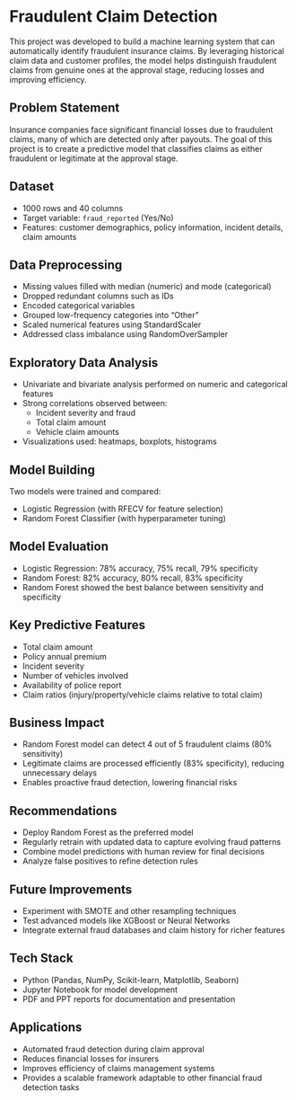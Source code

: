 # Fraudulent Claim Detection  

This project was developed to build a machine learning system that can automatically identify fraudulent insurance claims. By leveraging historical claim data and customer profiles, the model helps distinguish fraudulent claims from genuine ones at the approval stage, reducing losses and improving efficiency.  

## Problem Statement  
Insurance companies face significant financial losses due to fraudulent claims, many of which are detected only after payouts. The goal of this project is to create a predictive model that classifies claims as either fraudulent or legitimate at the approval stage.  

## Dataset  
- 1000 rows and 40 columns  
- Target variable: `fraud_reported` (Yes/No)  
- Features: customer demographics, policy information, incident details, claim amounts  

## Data Preprocessing  
- Missing values filled with median (numeric) and mode (categorical)  
- Dropped redundant columns such as IDs  
- Encoded categorical variables  
- Grouped low-frequency categories into “Other”  
- Scaled numerical features using StandardScaler  
- Addressed class imbalance using RandomOverSampler  

## Exploratory Data Analysis  
- Univariate and bivariate analysis performed on numeric and categorical features  
- Strong correlations observed between:  
  - Incident severity and fraud  
  - Total claim amount  
  - Vehicle claim amounts  
- Visualizations used: heatmaps, boxplots, histograms  

## Model Building  
Two models were trained and compared:  
- Logistic Regression (with RFECV for feature selection)  
- Random Forest Classifier (with hyperparameter tuning)  

## Model Evaluation  
- Logistic Regression: 78% accuracy, 75% recall, 79% specificity  
- Random Forest: 82% accuracy, 80% recall, 83% specificity  
- Random Forest showed the best balance between sensitivity and specificity  

## Key Predictive Features  
- Total claim amount  
- Policy annual premium  
- Incident severity  
- Number of vehicles involved  
- Availability of police report  
- Claim ratios (injury/property/vehicle claims relative to total claim)  

## Business Impact  
- Random Forest model can detect 4 out of 5 fraudulent claims (80% sensitivity)  
- Legitimate claims are processed efficiently (83% specificity), reducing unnecessary delays  
- Enables proactive fraud detection, lowering financial risks  

## Recommendations  
- Deploy Random Forest as the preferred model  
- Regularly retrain with updated data to capture evolving fraud patterns  
- Combine model predictions with human review for final decisions  
- Analyze false positives to refine detection rules  

## Future Improvements  
- Experiment with SMOTE and other resampling techniques  
- Test advanced models like XGBoost or Neural Networks  
- Integrate external fraud databases and claim history for richer features  

## Tech Stack  
- Python (Pandas, NumPy, Scikit-learn, Matplotlib, Seaborn)  
- Jupyter Notebook for model development  
- PDF and PPT reports for documentation and presentation  

## Applications  
- Automated fraud detection during claim approval  
- Reduces financial losses for insurers  
- Improves efficiency of claims management systems  
- Provides a scalable framework adaptable to other financial fraud detection tasks  
